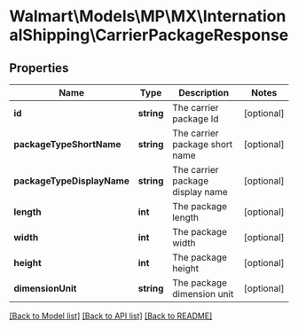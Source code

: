 # Walmart\Models\MP\MX\InternationalShipping\CarrierPackageResponse

## Properties

Name | Type | Description | Notes
------------ | ------------- | ------------- | -------------
**id** | **string** | The carrier package Id | [optional]
**packageTypeShortName** | **string** | The carrier package short name | [optional]
**packageTypeDisplayName** | **string** | The carrier package display name | [optional]
**length** | **int** | The package length | [optional]
**width** | **int** | The package width | [optional]
**height** | **int** | The package height | [optional]
**dimensionUnit** | **string** | The package dimension unit | [optional]


[[Back to Model list]](./) [[Back to API list]](../../../../../README.md#supported-apis) [[Back to README]](../../../../../README.md)
